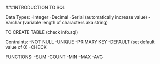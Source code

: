 ###INTRODUCTION TO SQL

Data Types:
	-Integer
	-Decimal
	-Serial (automatically increase value)
	-Varchar (variable length of characters aka string)

TO CREATE TABLE (check info.sql)

Contraints:
	-NOT NULL
	-UNIQUE
	-PRIMARY KEY
	-DEFAULT (set default value of 0)
	-CHECK

FUNCTIONS:
	-SUM
	-COUNT
	-MIN
	-MAX
	-AVG
